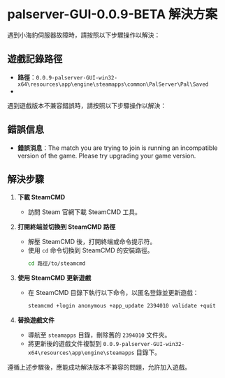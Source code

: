 # palserver-GUI-0.0.9-BETA 解決方案

遇到小海豹伺服器故障時，請按照以下步驟操作以解決：

## 遊戲記錄路徑

- **路徑**：`0.0.9-palserver-GUI-win32-x64\resources\app\engine\steamapps\common\PalServer\Pal\Saved`
- 

遇到遊戲版本不兼容錯誤時，請按照以下步驟操作以解決：

## 錯誤信息

- **錯誤消息**：The match you are trying to join is running an incompatible version of the game. Please try upgrading your game version.

## 解決步驟

1. **下載 SteamCMD**
   - 訪問 Steam 官網下載 SteamCMD 工具。

2. **打開終端並切換到 SteamCMD 路徑**
   - 解壓 SteamCMD 後，打開終端或命令提示符。
   - 使用 `cd` 命令切換到 SteamCMD 的安裝路徑。
     ```bash
     cd 路徑/to/steamcmd
     ```

3. **使用 SteamCMD 更新遊戲**
   - 在 SteamCMD 目錄下執行以下命令，以匿名登錄並更新遊戲：
     ```bash
     steamcmd +login anonymous +app_update 2394010 validate +quit
     ```

4. **替換遊戲文件**
   - 導航至 `steamapps` 目錄，刪除舊的 `2394010` 文件夾。
   - 將更新後的遊戲文件複製到 `0.0.9-palserver-GUI-win32-x64\resources\app\engine\steamapps` 目錄下。

遵循上述步驟後，應能成功解決版本不兼容的問題，允許加入遊戲。
